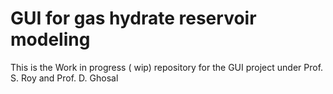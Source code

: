 # GUI for gas hydrate reservoir modeling
 This is the Work in progress ( wip) repository for the GUI project under Prof. S. Roy and Prof. D. Ghosal
